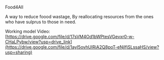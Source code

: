 Food4All

A way to reduce foood wastage, By reallocating resources from the ones who have sulprus to those in need.

Working model Video:[https://drive.google.com/file/d/17sVM4Od1bWPtesVGevxr0-w-CHaLPybw/view?usp=drive_link](https://drive.google.com/file/d/1ayI5ovhUIRiA2Q8poT-eNjlfjSLssaHS/view?usp=sharing)



